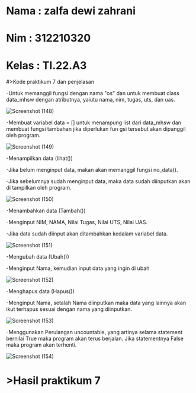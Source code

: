 # Nama  : zalfa dewi zahrani
# Nim   : 312210320
# Kelas : TI.22.A3

#>Kode praktikum 7 dan penjelasan

-Untuk memanggil fungsi dengan nama "os" dan untuk membuat class data_mhsw dengan atributnya, yaiutu nama, nim, tugas, uts, dan uas.

![Screenshot (148)](https://user-images.githubusercontent.com/115516617/206894109-719e0475-8359-4cd3-8b41-e4d55c31822b.png)

-Membuat variabel data = [] untuk menampung list dari data_mhsw dan membuat fungsi tambahan jika diperlukan fun gsi tersebut akan dipanggil oleh program.

![Screenshot (149)](https://user-images.githubusercontent.com/115516617/206894190-f3477abf-5368-4bc1-90f4-c77db272c2b3.png)

-Menampilkan data (lihat())

-Jika belum menginput data, makan akan memanggil fungsi no_data().

-Jika sebelumnya sudah menginput data, maka data sudah diinputkan akan di tampilkan oleh program.

![Screenshot (150)](https://user-images.githubusercontent.com/115516617/206894375-abe9d695-f731-47e8-a480-e1ac3f6f6d21.png)

-Menambahkan data (Tambah())

-Menginput NIM, NAMA, Nilai Tugas, Nilai UTS, Nilai UAS.

-Jika data sudah diinput akan ditambahkan kedalam variabel data.

![Screenshot (151)](https://user-images.githubusercontent.com/115516617/206895236-96702def-db70-434a-9f33-d7e8b08212ce.png)

-Mengubah data (Ubah())

-Menginput Nama, kemudian input data yang ingin di ubah

![Screenshot (152)](https://user-images.githubusercontent.com/115516617/206895343-ca5637f2-4f39-4c73-aa92-0bded9856293.png)

-Menghapus data (Hapus())

-Menginput Nama, setalah Nama diinputkan maka data yang lainnya akan ikut terhapus sesuai dengan nama yang diinputkan.

![Screenshot (153)](https://user-images.githubusercontent.com/115516617/206895386-60b9c7fc-a5d3-4c33-92e7-ff797feaf919.png)

-Menggunakan Perulangan uncountable, yang artinya selama statement bernilai True maka program akan terus berjalan. Jika statementnya False maka program akan terhenti.

![Screenshot (154)](https://user-images.githubusercontent.com/115516617/206895479-20ed446b-b87e-49b6-87c9-4a9a5f436716.png)

# >Hasil praktikum 7




